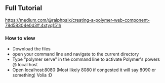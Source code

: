 ## Full Tutorial
https://medium.com/@ralphpalx/creating-a-polymer-web-component-78d58304e0d3#.4xtyq151h

### How to view
- Download the files
- open your command line and navigate to the current directory
- Type "polymer serve" in the command line to activate Polymer's powers @ local host
- Open localhost:8080 (Most likely 8080 if congested it will say 8090 or something)
Volia :D
